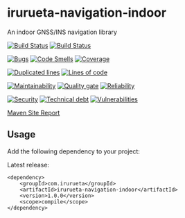 # irurueta-navigation-indoor
An indoor GNSS/INS navigation library

[![Build Status](https://github.com/albertoirurueta/irurueta-navigation-indoor/actions/workflows/master.yml/badge.svg)](https://github.com/albertoirurueta/irurueta-navigation-indoor/actions)
[![Build Status](https://github.com/albertoirurueta/irurueta-navigation-indoor/actions/workflows/develop.yml/badge.svg)](https://github.com/albertoirurueta/irurueta-navigation-indoor/actions)

[![Bugs](https://sonarcloud.io/api/project_badges/measure?project=albertoirurueta_irurueta-navigation-indoor&metric=bugs)](https://sonarcloud.io/dashboard?id=albertoirurueta_irurueta-navigation-indoor)
[![Code Smells](https://sonarcloud.io/api/project_badges/measure?project=albertoirurueta_irurueta-navigation-indoor&metric=code_smells)](https://sonarcloud.io/dashboard?id=albertoirurueta_irurueta-navigation-indoor)
[![Coverage](https://sonarcloud.io/api/project_badges/measure?project=albertoirurueta_irurueta-navigation-indoor&metric=coverage)](https://sonarcloud.io/dashboard?id=albertoirurueta_irurueta-navigation-indoor)

[![Duplicated lines](https://sonarcloud.io/api/project_badges/measure?project=albertoirurueta_irurueta-navigation-indoor&metric=duplicated_lines_density)](https://sonarcloud.io/dashboard?id=albertoirurueta_irurueta-navigation-indoor)
[![Lines of code](https://sonarcloud.io/api/project_badges/measure?project=albertoirurueta_irurueta-navigation-indoor&metric=ncloc)](https://sonarcloud.io/dashboard?id=albertoirurueta_irurueta-navigation-indoor)

[![Maintainability](https://sonarcloud.io/api/project_badges/measure?project=albertoirurueta_irurueta-navigation-indoor&metric=sqale_rating)](https://sonarcloud.io/dashboard?id=albertoirurueta_irurueta-navigation-indoor)
[![Quality gate](https://sonarcloud.io/api/project_badges/measure?project=albertoirurueta_irurueta-navigation-indoor&metric=alert_status)](https://sonarcloud.io/dashboard?id=albertoirurueta_irurueta-navigation-indoor)
[![Reliability](https://sonarcloud.io/api/project_badges/measure?project=albertoirurueta_irurueta-navigation-indoor&metric=reliability_rating)](https://sonarcloud.io/dashboard?id=albertoirurueta_irurueta-navigation-indoor)

[![Security](https://sonarcloud.io/api/project_badges/measure?project=albertoirurueta_irurueta-navigation-indoor&metric=security_rating)](https://sonarcloud.io/dashboard?id=albertoirurueta_irurueta-navigation-indoor)
[![Technical debt](https://sonarcloud.io/api/project_badges/measure?project=albertoirurueta_irurueta-navigation-indoor&metric=sqale_index)](https://sonarcloud.io/dashboard?id=albertoirurueta_irurueta-navigation-indoor)
[![Vulnerabilities](https://sonarcloud.io/api/project_badges/measure?project=albertoirurueta_irurueta-navigation-indoor&metric=vulnerabilities)](https://sonarcloud.io/dashboard?id=albertoirurueta_irurueta-navigation-indoor)

[Maven Site Report](http://albertoirurueta.github.io/irurueta-navigation-indoor)

## Usage

Add the following dependency to your project:

Latest release:
```
<dependency>
    <groupId>com.irurueta</groupId>
    <artifactId>irurueta-navigation-indoor</artifactId>
    <version>1.0.0</version>
    <scope>compile</scope>
</dependency>
```
